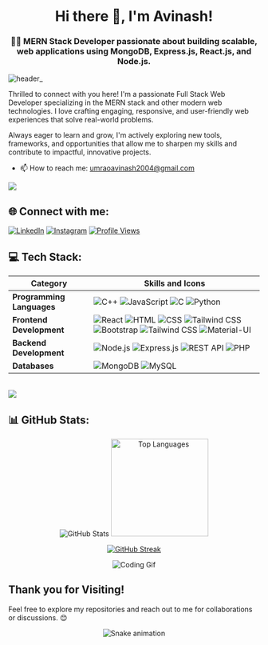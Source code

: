 <h1 align="center">Hi there 👋, I'm Avinash!</h1>
<h3 align="center">👨‍💻 MERN Stack Developer passionate about building scalable, web applications using MongoDB, Express.js, React.js, and Node.js.</h3>


![header_](https://user-images.githubusercontent.com/80106274/155994781-7c22a80e-99b6-4e2e-a288-a706e1818289.png)

Thrilled to connect with you here!
I'm a passionate Full Stack Web Developer specializing in the MERN stack and other modern web technologies. I love crafting engaging, responsive, and user-friendly web experiences that solve real-world problems.

Always eager to learn and grow, I'm actively exploring new tools, frameworks, and opportunities that allow me to sharpen my skills and contribute to impactful, innovative projects.



- 📫 How to reach me: [umraoavinash2004@gmail.com](mailto:umraoavinash2004@gmail@gmail.com)


<img align="center" src="https://user-images.githubusercontent.com/73097560/115834477-dbab4500-a447-11eb-908a-139a6edaec5c.gif"/>

## 🌐 Connect with me:
[![LinkedIn](https://img.shields.io/badge/LinkedIn-%230077B5.svg?logo=linkedin&logoColor=white)](https://www.linkedin.com/in/avinash-umrao-5184182b9/) 
[![Instagram](https://img.shields.io/badge/Instagram-%23E4405F.svg?logo=Instagram&logoColor=white)](https://www.instagram.com/avinash__umrao/)
[![Profile Views](https://komarev.com/ghpvc/?username=AvinashUmrao&label=Profile%20views&color=0e75b6&style=flat)](https://github.com/AvinashUmrao)
</p>




## 💻 Tech Stack:

| Category                     | Skills and Icons                                                            |
|------------------------------|---------------------------------------------------------------------------|
| **Programming Languages**    | ![C++](https://img.shields.io/badge/c++-%2300599C.svg?style=for-the-badge&logo=c%2B%2B&logoColor=white) ![JavaScript](https://img.shields.io/badge/javascript-%23323330.svg?style=for-the-badge&logo=javascript&logoColor=%23F7DF1E) ![C](https://img.shields.io/badge/c-%2300599C.svg?style=for-the-badge&logo=c&logoColor=white) ![Python](https://img.shields.io/badge/python-3670A0?style=for-the-badge&logo=python&logoColor=ffdd54) |
| **Frontend Development**     | ![React](https://img.shields.io/badge/react-%2320232a.svg?style=for-the-badge&logo=react&logoColor=%2361DAFB) ![HTML](https://img.shields.io/badge/html5-%23E34F26.svg?style=for-the-badge&logo=html5&logoColor=white) ![CSS](https://img.shields.io/badge/css3-%231572B6.svg?style=for-the-badge&logo=css3&logoColor=white) ![Tailwind CSS](https://img.shields.io/badge/tailwindcss-%2338B2AC.svg?style=for-the-badge&logo=tailwind-css&logoColor=white) ![Bootstrap](https://img.shields.io/badge/bootstrap-%23563D7C.svg?style=for-the-badge&logo=bootstrap&logoColor=white) ![Tailwind CSS](https://img.shields.io/badge/tailwindcss-%2338B2AC.svg?style=for-the-badge&logo=tailwind-css&logoColor=white) ![Material-UI](https://img.shields.io/badge/Material--UI-%230081CB.svg?style=for-the-badge&logo=material-ui&logoColor=white) |
| **Backend Development**      | ![Node.js](https://img.shields.io/badge/node.js-6DA55F?style=for-the-badge&logo=node.js&logoColor=white) ![Express.js](https://img.shields.io/badge/express.js-%23404d59.svg?style=for-the-badge&logo=express&logoColor=%2361DAFB) ![REST API](https://img.shields.io/badge/REST%20API-00599C?style=for-the-badge&logo=cloudflare&logoColor=white) ![PHP](https://img.shields.io/badge/PHP-777BB4?style=for-the-badge&logo=php&logoColor=white)|
| **Databases**                | ![MongoDB](https://img.shields.io/badge/MongoDB-%234ea94b.svg?style=for-the-badge&logo=mongodb&logoColor=white) ![MySQL](https://img.shields.io/badge/mysql-4479A1.svg?style=for-the-badge&logo=mysql&logoColor=white)

<br>


<img align="center" src="https://user-images.githubusercontent.com/73097560/115834477-dbab4500-a447-11eb-908a-139a6edaec5c.gif"/>

## 📊 GitHub Stats:

<p align="center">
  <img src="https://github-readme-stats.vercel.app/api?username=AvinashUmrao&show_icons=true&locale=en&theme=dark&rank_icon=github&border_radius=10" alt="GitHub Stats" />
  <img src="https://github-readme-stats.vercel.app/api/top-langs?username=AvinashUmrao&show_icons=true&locale=en&layout=compact&theme=dark&border_radius=10" alt="Top Languages" height="195" />
</p>

<p align="center">
  <a href="https://git.io/streak-stats">
    <img src="https://streak-stats.demolab.com?user=AvinashUmrao&theme=dark" alt="GitHub Streak" />
  </a>
</p>

<p align="center">
  <img src="https://user-images.githubusercontent.com/73097560/115834477-dbab4500-a447-11eb-908a-139a6edaec5c.gif" alt="Coding Gif" />
</p>



## Thank you for Visiting!

Feel free to explore my repositories and reach out to me for collaborations or discussions. 😊

<!-- Snake Game Repo View -->

<div align="center">
  <img src="https://profile-readme-generator.com/assets/snake.svg" alt="Snake animation" />
</div>
